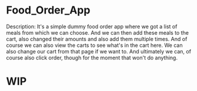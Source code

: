 # Food_Order_App

Description: It's a simple dummy food order app where we got a list of meals from which we can choose. And we can then add these meals to the cart, also changed their amounts and also add them multiple times. And of course we can also view the carts to see what's in the cart here. We can also change our cart from that page if we want to. And ultimately we can, of course also click order, though for the moment that won't do anything.

# WIP
